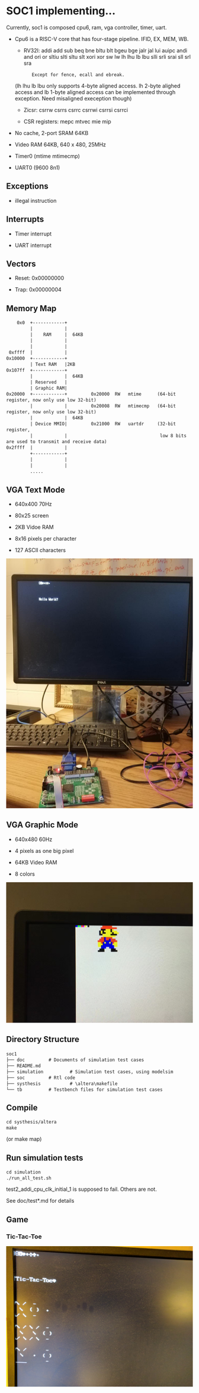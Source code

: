 # SOC1 implementing...

Currently, soc1 is composed cpu6, ram, vga controller, timer, uart.


* Cpu6 is a RISC-V core that has four-stage pipeline. IFID, EX, MEM, WB.

    * RV32I: addi add sub beq bne bltu blt bgeu bge jalr jal lui auipc andi and ori or sltiu slti sltu slt xori xor 
             sw lw lh lhu lb lbu slli srli srai sll srl sra
            
             Except for fence, ecall and ebreak.  
    
    (lh lhu lb lbu only supports 4-byte aligned access. lh 2-byte alighed access and lb 1-byte aligned access can be 
    implemented through exception. Need misaligned exeception though)
    
    
    * Zicsr:  csrrw csrrs csrrc csrrwi csrrsi csrrci

    * CSR registers: mepc mtvec mie mip

    


* No cache, 2-port SRAM 64KB

* Video RAM 64KB, 640 x 480, 25MHz

* Timer0  (mtime mtimecmp)

* UART0   (9600 8n1)

## Exceptions
* illegal instruction


## Interrupts

* Timer interrupt

* UART interrupt


## Vectors
* Reset: 0x00000000

* Trap:  0x00000004


## Memory Map

```````````````
    0x0  +------------+
         |            |
         |    RAM     |  64KB
         |            |
         |            |
 0xffff  |            |
0x10000  +------------+
         | Text RAM   |2KB
0x107ff  +------------+   
         |            |  64KB
         | Reserved   |
         | Graphic RAM| 
0x20000  +------------+         0x20000  RW   mtime      (64-bit register, now only use low 32-bit)
         |            |         0x20008  RW   mtimecmp   (64-bit register, now only use low 32-bit)
         |            |  64KB
         | Device MMIO|         0x21000  RW   uartdr     (32-bit register, 
         |            |                                   low 8 bits are used to transmit and receive data)
0x2ffff  |            |
         +------------+
         |            |
         |            |
         .....
```````````````

## VGA Text Mode

* 640x400 70Hz 

* 80x25 screen

* 2KB Vidoe RAM

* 8x16 pixels per character

* 127 ASCII characters

![text mode](doc/image/textmode.jpg)


## VGA Graphic Mode

* 640x480 60Hz

* 4 pixels as one big pixel

* 64KB Video RAM

* 8 colors

![graphic mode](doc/image/graphicmode.jpg)

## Directory Structure

`````````````````
soc1
├── doc  		# Documents of simulation test cases
├── README.md
├── simulation          # Simulation test cases, using modelsim
├── soc			# Rtl code	
├── systhesis           # \altera\makefile                  
└── tb			# Testbench files for simulation test cases
`````````````````

## Compile
`````````````
cd systhesis/altera
make
`````````````
 (or make map)

## Run simulation tests
```````````````
cd simulation
./run_all_test.sh
```````````````

test2_addi_cpu_clk_initial_1 is supposed to fail. Others are not.

See doc/test*.md for details


## Game
### Tic-Tac-Toe
![tic-tac-toe](doc/image/tic-tac-toe.jpg)
